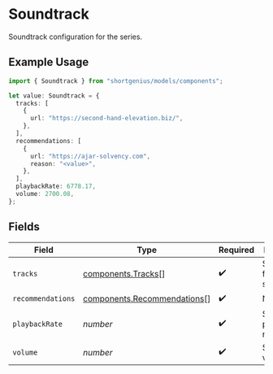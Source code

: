 # Soundtrack

Soundtrack configuration for the series.

## Example Usage

```typescript
import { Soundtrack } from "shortgenius/models/components";

let value: Soundtrack = {
  tracks: [
    {
      url: "https://second-hand-elevation.biz/",
    },
  ],
  recommendations: [
    {
      url: "https://ajar-solvency.com",
      reason: "<value>",
    },
  ],
  playbackRate: 6778.17,
  volume: 2700.08,
};
```

## Fields

| Field                                                                      | Type                                                                       | Required                                                                   | Description                                                                |
| -------------------------------------------------------------------------- | -------------------------------------------------------------------------- | -------------------------------------------------------------------------- | -------------------------------------------------------------------------- |
| `tracks`                                                                   | [components.Tracks](../../models/components/tracks.md)[]                   | :heavy_check_mark:                                                         | Soundtracks for the series.                                                |
| `recommendations`                                                          | [components.Recommendations](../../models/components/recommendations.md)[] | :heavy_check_mark:                                                         | N/A                                                                        |
| `playbackRate`                                                             | *number*                                                                   | :heavy_check_mark:                                                         | Soundtrack playback rate.                                                  |
| `volume`                                                                   | *number*                                                                   | :heavy_check_mark:                                                         | Soundtrack volume.                                                         |